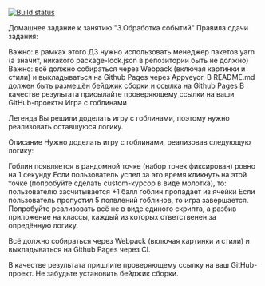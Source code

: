 [![Build status](https://ci.appveyor.com/api/projects/status/9u1o77nc1ixsgm72?svg=true)](https://ci.appveyor.com/project/oksana-danilova/ahj-hw-events)

Домашнее задание к занятию "3.Обработка событий"
Правила сдачи задания:

Важно: в рамках этого ДЗ нужно использовать менеджер пакетов yarn (а значит, никакого package-lock.json в репозитории быть не должно)
Важно: всё должно собираться через Webpack (включая картинки и стили) и выкладываться на Github Pages через Appveyor.
В README.md должен быть размещён бейджик сборки и ссылка на Github Pages
В качестве результата присылайте проверяющему ссылки на ваши GitHub-проекты
Игра с гоблинами


Легенда
Вы решили доделать игру с гоблинами, поэтому нужно реализовать оставшуюся логику.

Описание
Нужно доделать игру с гоблинами, реализовав следующую логику:

Гоблин появляется в рандомной точке (набор точек фиксирован) ровно на 1 секунду
Если пользователь успел за это время кликнуть на этой точке (попробуйте сделать custom-курсор в виде молотка), то:
пользователю засчитывается +1 балл
гоблин пропадает из ячейки
Если пользователь пропустил 5 появлений гоблинов, то игра завершается.
Попробуйте реализовать всё не в виде единого скрипта, а разбив приложение на классы, каждый из которых ответственен за опредённую логику.

Всё должно собираться через Webpack (включая картинки и стили) и выкладываться на Github Pages через CI.

В качестве результата пришлите проверяющему ссылку на ваш GitHub-проект. Не забудьте установить бейджик сборки.